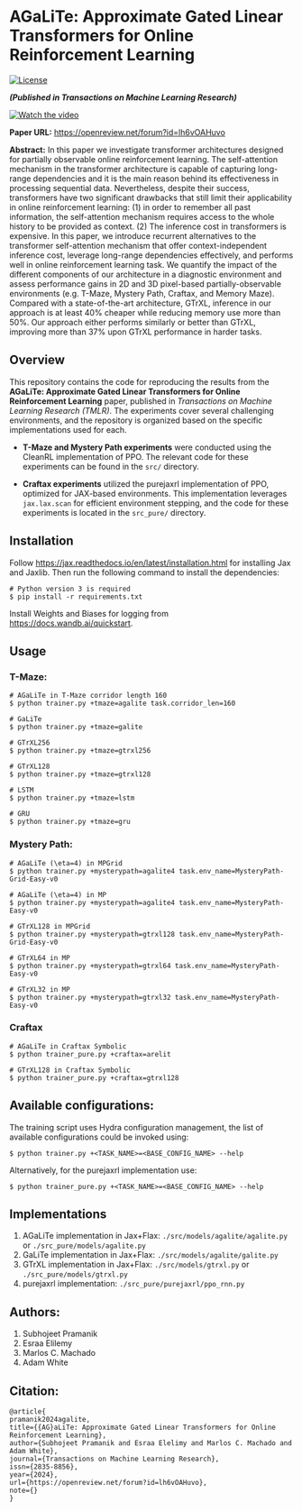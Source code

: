# AGaLiTe: Approximate Gated Linear Transformers for Online Reinforcement Learning

[![License](https://img.shields.io/badge/License-Apache%202.0-blue.svg)](https://opensource.org/licenses/Apache-2.0)

***(Published in Transactions on Machine Learning Research)***


[![Watch the video](https://img.youtube.com/vi/-bTe48JIUds/maxresdefault.jpg)](https://www.youtube.com/watch?v=-bTe48JIUds)

**Paper URL:** https://openreview.net/forum?id=lh6vOAHuvo

**Abstract:** In this paper we investigate transformer architectures designed for partially observable online reinforcement learning. The self-attention mechanism in the transformer architecture is capable of capturing long-range dependencies and it is the main reason behind its effectiveness in processing sequential data. Nevertheless, despite their success, transformers have two significant drawbacks that still limit their applicability in online reinforcement learning: (1) in order to remember all past information, the self-attention mechanism requires access to the whole history to be provided as context. (2) The inference cost in transformers is expensive. In this paper, we introduce recurrent alternatives to the transformer self-attention mechanism that offer context-independent inference cost, leverage long-range dependencies effectively, and performs well in online reinforcement learning task. We quantify the impact of the different components of our architecture in a diagnostic environment and assess performance gains in 2D and 3D pixel-based partially-observable environments (e.g. T-Maze, Mystery Path, Craftax, and Memory Maze). Compared with a state-of-the-art architecture, GTrXL, inference in our approach is at least 40% cheaper while reducing memory use more than 50%. Our approach either performs similarly or better than GTrXL, improving more than 37% upon GTrXL performance in harder tasks.


## Overview

This repository contains the code for reproducing the results from the **AGaLiTe: Approximate Gated Linear Transformers for Online Reinforcement Learning** paper, published in *Transactions on Machine Learning Research (TMLR)*. The experiments cover several challenging environments, and the repository is organized based on the specific implementations used for each.

- **T-Maze and Mystery Path experiments** were conducted using the CleanRL implementation of PPO. The relevant code for these experiments can be found in the `src/` directory.
  
- **Craftax experiments** utilized the purejaxrl implementation of PPO, optimized for JAX-based environments. This implementation leverages `jax.lax.scan` for efficient environment stepping, and the code for these experiments is located in the `src_pure/` directory.


## Installation
Follow https://jax.readthedocs.io/en/latest/installation.html for installing Jax and Jaxlib. Then run the following command to install the dependencies:
```
# Python version 3 is required
$ pip install -r requirements.txt
```
Install Weights and Biases for logging from https://docs.wandb.ai/quickstart.

## Usage
### T-Maze:
```
# AGaLiTe in T-Maze corridor length 160
$ python trainer.py +tmaze=agalite task.corridor_len=160

# GaLiTe
$ python trainer.py +tmaze=galite

# GTrXL256
$ python trainer.py +tmaze=gtrxl256

# GTrXL128
$ python trainer.py +tmaze=gtrxl128

# LSTM
$ python trainer.py +tmaze=lstm

# GRU
$ python trainer.py +tmaze=gru
```

### Mystery Path:
```
# AGaLiTe (\eta=4) in MPGrid
$ python trainer.py +mysterypath=agalite4 task.env_name=MysteryPath-Grid-Easy-v0

# AGaLiTe (\eta=4) in MP
$ python trainer.py +mysterypath=agalite4 task.env_name=MysteryPath-Easy-v0

# GTrXL128 in MPGrid
$ python trainer.py +mysterypath=gtrxl128 task.env_name=MysteryPath-Grid-Easy-v0

# GTrXL64 in MP
$ python trainer.py +mysterypath=gtrxl64 task.env_name=MysteryPath-Easy-v0

# GTrXL32 in MP
$ python trainer.py +mysterypath=gtrxl32 task.env_name=MysteryPath-Easy-v0
```

### Craftax
```
# AGaLiTe in Craftax Symbolic
$ python trainer_pure.py +craftax=arelit

# GTrXL128 in Craftax Symbolic
$ python trainer_pure.py +craftax=gtrxl128

```

## Available configurations:
The training script uses Hydra configuration management, the list of available configurations could be invoked using: 

```
$ python trainer.py +<TASK_NAME>=<BASE_CONFIG_NAME> --help
```

Alternatively, for the purejaxrl implementation use: 

```
$ python trainer_pure.py +<TASK_NAME>=<BASE_CONFIG_NAME> --help
```

## Implementations
1. AGaLiTe implementation in Jax+Flax: `./src/models/agalite/agalite.py` or `./src_pure/models/agalite.py`
2. GaLiTe implementation in Jax+Flax: `./src/models/agalite/galite.py`
3. GTrXL implementation in Jax+Flax: `./src/models/gtrxl.py` or `./src_pure/models/gtrxl.py`
4. purejaxrl implementation: `./src_pure/purejaxrl/ppo_rnn.py`

## Authors: 
1. Subhojeet Pramanik
2. Esraa Elilemy
3. Marlos C. Machado
4. Adam White

## Citation: 
```
@article{
pramanik2024agalite,
title={{AG}aLiTe: Approximate Gated Linear Transformers for Online Reinforcement Learning},
author={Subhojeet Pramanik and Esraa Elelimy and Marlos C. Machado and Adam White},
journal={Transactions on Machine Learning Research},
issn={2835-8856},
year={2024},
url={https://openreview.net/forum?id=lh6vOAHuvo},
note={}
}
```
